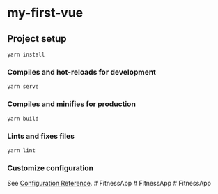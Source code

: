 # my-first-vue

## Project setup
```
yarn install
```

### Compiles and hot-reloads for development
```
yarn serve
```

### Compiles and minifies for production
```
yarn build
```

### Lints and fixes files
```
yarn lint
```

### Customize configuration
See [Configuration Reference](https://cli.vuejs.org/config/).
#   F i t n e s s A p p  
 #   F i t n e s s A p p  
 #   F i t n e s s A p p  
 